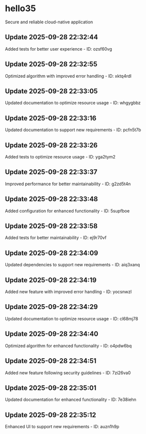 # hello35
Secure and reliable cloud-native application

## Update 2025-09-28 22:32:44
Added tests for better user experience - ID: ozsf60vg


## Update 2025-09-28 22:32:55
Optimized algorithm with improved error handling - ID: xktq4rdl


## Update 2025-09-28 22:33:05
Updated documentation to optimize resource usage - ID: whgygbbz


## Update 2025-09-28 22:33:16
Updated documentation to support new requirements - ID: pcfn5t7b


## Update 2025-09-28 22:33:26
Added tests to optimize resource usage - ID: yga2tym2


## Update 2025-09-28 22:33:37
Improved performance for better maintainability - ID: g2zd5t4n


## Update 2025-09-28 22:33:48
Added configuration for enhanced functionality - ID: 5supfboe


## Update 2025-09-28 22:33:58
Added tests for better maintainability - ID: ej9r70vf


## Update 2025-09-28 22:34:09
Updated dependencies to support new requirements - ID: aiq3xanq


## Update 2025-09-28 22:34:19
Added new feature with improved error handling - ID: yocsnwzl


## Update 2025-09-28 22:34:29
Updated documentation to optimize resource usage - ID: cl68mj78


## Update 2025-09-28 22:34:40
Optimized algorithm for enhanced functionality - ID: o4pdw6bq


## Update 2025-09-28 22:34:51
Added new feature following security guidelines - ID: 7zi26va0


## Update 2025-09-28 22:35:01
Updated documentation for enhanced functionality - ID: 7e38iehn


## Update 2025-09-28 22:35:12
Enhanced UI to support new requirements - ID: auzn1h9p

